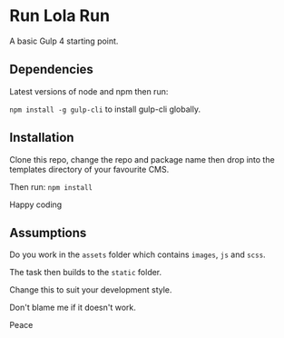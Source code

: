 # Run Lola Run

A basic Gulp 4 starting point.

## Dependencies

Latest versions of node and npm then run:

`npm install -g gulp-cli` to install gulp-cli globally.

## Installation

Clone this repo, change the repo and package name then drop into the templates directory of your favourite CMS.

Then run: `npm install`

Happy coding

## Assumptions

Do you work in the `assets` folder which contains `images`, `js` and `scss`.

The task then builds to the `static` folder.

Change this to suit your development style.

Don't blame me if it doesn't work.

Peace
